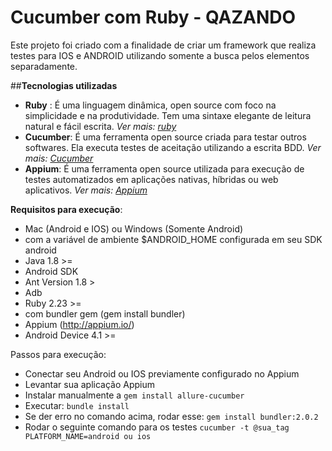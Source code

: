 Cucumber com Ruby - QAZANDO
================================

Este projeto foi criado com a finalidade de criar um framework que realiza testes para IOS e ANDROID utilizando somente a busca pelos elementos separadamente.

##**Tecnologias utilizadas**
 
 - **Ruby** : É uma linguagem dinâmica, open source com foco na simplicidade e na produtividade. Tem uma sintaxe elegante de leitura natural e fácil escrita. *Ver mais: [ruby](https://www.ruby-lang.org/pt/)*
 - **Cucumber**: É uma ferramenta open source criada para testar outros softwares. Ela executa testes de aceitação utilizando a escrita BDD. *Ver mais: [Cucumber](cucumber.io)*
 - **Appium**: É uma ferramenta open source utilizada para execução de testes automatizados em aplicações nativas, híbridas ou web aplicativos. *Ver mais: [Appium](http://appium.io/)*

**Requisitos para execução**:

 - Mac (Android e IOS) ou Windows (Somente Android) 
  - com a variável de ambiente $ANDROID_HOME configurada em seu SDK android
 - Java 1.8 >=
 - Android SDK
 - Ant Version 1.8 >
 - Adb
 - Ruby 2.23 >=
  - com bundler gem (gem install bundler)
 - Appium (http://appium.io/)
 - Android Device 4.1 >=

Passos para execução:

 - Conectar seu Android ou IOS previamente configurado no Appium
 - Levantar sua aplicação Appium
 - Instalar manualmente a `gem install allure-cucumber`
 - Executar: `bundle install`
 - Se der erro no comando acima, rodar esse: `gem install bundler:2.0.2`
 - Rodar o seguinte comando para os testes `cucumber -t @sua_tag PLATFORM_NAME=android ou ios`
